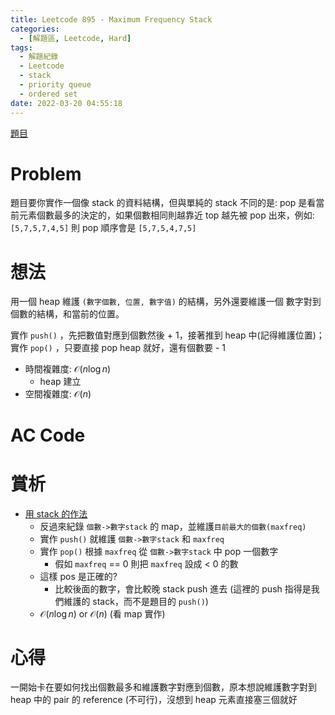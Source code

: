 ```yaml
---
title: Leetcode 895 - Maximum Frequency Stack
categories:
  - [解題區, Leetcode, Hard]
tags:
  - 解題紀錄
  - Leetcode
  - stack
  - priority queue
  - ordered set
date: 2022-03-20 04:55:18
---
```


[題目](https://leetcode.com/problems/maximum-frequency-stack/)

# Problem
題目要你實作一個像 stack 的資料結構，但與單純的 stack 不同的是: pop 是看當前元素個數最多的決定的，如果個數相同則越靠近 top 越先被 pop 出來，例如: `[5,7,5,7,4,5]` 則 pop 順序會是 `[5,7,5,4,7,5]`

# 想法

用一個 heap 維護 `(數字個數, 位置, 數字值)` 的結構，另外還要維護一個 數字對到個數的結構，和當前的位置。

實作 `push()` ，先把數值對應到個數然後 + 1，接著推到 heap 中(記得維護位置)；實作 `pop()` ，只要直接 pop heap 就好，還有個數要 - 1

- 時間複雜度: $\mathcal{O}(n\log{n})$
  - heap 建立
- 空間複雜度: $\mathcal{O}(n)$

# AC Code

<script src="https://emgithub.com/embed.js?target=https%3A%2F%2Fgithub.com%2Froy4801%2Fsolved_problems%2Fblob%2Fmaster%2Fleetcode%2F895.cpp%23L17-L39&style=github&showBorder=on&showLineNumbers=on&showFileMeta=on&showCopy=on"></script>

# 賞析

- [用 stack 的作法](https://leetcode.com/problems/maximum-frequency-stack/solution/)
  - 反過來紀錄 `個數->數字stack` 的 map，並維護`目前最大的個數(maxfreq)`
  - 實作 `push()` 就維護 `個數->數字stack` 和 `maxfreq`
  - 實作 `pop()` 根據 `maxfreq` 從 `個數->數字stack` 中 pop 一個數字
    - 假如 `maxfreq` == 0 則把 `maxfreq` 設成 < 0 的數
  - 這樣 pos 是正確的?
    - 比較後面的數字，會比較晚 stack push 進去 (這裡的 push 指得是我們維護的 stack，而不是題目的 `push()`)
  - $\mathcal{O}(n\log{n})$ or $\mathcal{O}(n)$ (看 map 實作)

# 心得

一開始卡在要如何找出個數最多和維護數字對應到個數，原本想說維護數字對到 heap 中的 pair 的 reference (不可行)，沒想到 heap 元素直接塞三個就好
